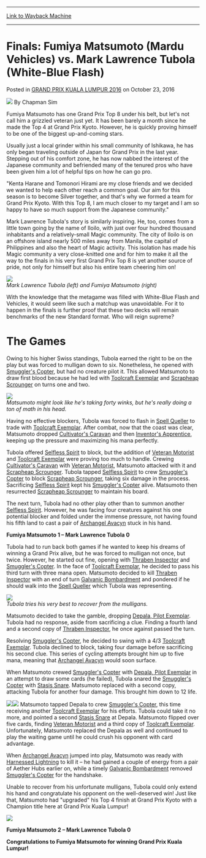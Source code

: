 
---
[Link to Wayback Machine](https://web.archive.org/web/20161029052107/http://magic.wizards.com/en/events/coverage/gpkl16/finals-fumiya-matsumoto-mardu-vehicles-vs-mark-lawrence-tubola-white-blue-flash)

[_metadata_:author]:- "Chapman Sim"
[_metadata_:description]:- "Fumiya Matsumoto has one Grand Prix Top 8 under his belt, but let's not call him a grizzled veteran just yet. It has been barely a month since he made the Top 4 at Grand Prix Kyoto. However, he is quickly proving himself to be one of the biggest up-and-coming stars."
[_metadata_:generator]:- "Drupal 7 (http://drupal.org)"
[_metadata_:node]:- "1084566"
[_metadata_:publish_date]:- "2016-10-23"
[_metadata_:source]:- "div-main-content"
[_metadata_:title]:- "Finals: Fumiya Matsumoto (Mardu Vehicles) vs. Mark Lawrence Tubola (White-Blue Flash)"
[_metadata_:wayback_capture_timestamp]:- "2016-10-29 05:21:07"
[_metadata_:wayback_raw_url]:- "https://web.archive.org/web/20161029052107id_/http://magic.wizards.com/en/events/coverage/gpkl16/finals-fumiya-matsumoto-mardu-vehicles-vs-mark-lawrence-tubola-white-blue-flash"
[_metadata_:wayback_url]:- "http://magic.wizards.com/en/events/coverage/gpkl16/finals-fumiya-matsumoto-mardu-vehicles-vs-mark-lawrence-tubola-white-blue-flash"
---


Finals: Fumiya Matsumoto (Mardu Vehicles) vs. Mark Lawrence Tubola (White-Blue Flash)
=====================================================================================



 Posted in [GRAND PRIX KUALA LUMPUR 2016](/en/events/coverage/gpkl16)
 on October 23, 2016 






![](https://media.magic.wizards.com/styles/auth_small/public/images/person/chapman.jpg)
By Chapman Sim











Fumiya Matsumoto has one Grand Prix Top 8 under his belt, but let's not call him a grizzled veteran just yet. It has been barely a month since he made the Top 4 at Grand Prix Kyoto. However, he is quickly proving himself to be one of the biggest up-and-coming stars.


Usually just a local grinder within his small community of Ishikawa, he has only began traveling outside of Japan for Grand Prix in the last year. Stepping out of his comfort zone, he has now nabbed the interest of the Japanese community and befriended many of the tenured pros who have been given him a lot of helpful tips on how he can go pro.


"Kenta Harane and Tomonori Hirami are my close friends and we decided we wanted to help each other reach a common goal. Our aim for this season is to become Silver together, and that's why we formed a team for Grand Prix Kyoto. With this Top 8, I am much closer to my target and I am so happy to have so much support from the Japanese community."


Mark Lawrence Tubola's story is similarly inspiring. He, too, comes from a little town going by the name of Iloilo, with just over four hundred thousand inhabitants and a relatively-small Magic community. The city of Iloilo is on an offshore island nearly 500 miles away from Manila, the capital of Philippines and also the heart of Magic activity. This isolation has made his Magic community a very close-knitted one and for him to make it all the way to the finals in his very first Grand Prix Top 8 is yet another source of pride, not only for himself but also his entire team cheering him on!



![](https://media.wizards.com/2016/events/gpkl16/gpKL16_T8_Finals1.jpg)  
*Mark Lawrence Tubola (left) and Fumiya Matsumoto (right)*



With the knowledge that the metagame was filled with White-Blue Flash and Vehicles, it would seem like such a matchup was unavoidable. For it to happen in the finals is further proof that these two decks will remain benchmarks of the new Standard format. Who will reign supreme?


The Games
=========


Owing to his higher Swiss standings, Tubola earned the right to be on the play but was forced to mulligan down to six. Nonetheless, he opened with [Smuggler's Copter](http://gatherer.wizards.com/Pages/Card/Details.aspx?name=Smuggler%27s+Copter), but had no creature pilot it. This allowed Matsumoto to draw first blood because he had led with [Toolcraft Exemplar](http://gatherer.wizards.com/Pages/Card/Details.aspx?name=Toolcraft+Exemplar) and [Scrapheap Scrounger](http://gatherer.wizards.com/Pages/Card/Details.aspx?name=Scrapheap+Scrounger) on turns one and two.



![](https://media.wizards.com/2016/events/gpkl16/gpKL16_T8_Finals2.jpg)  
*Matsumoto might look like he's taking forty winks, but he's really doing a ton of math in his head.*



Having no effective blockers, Tubola was forced to flash in [Spell Queller](http://gatherer.wizards.com/Pages/Card/Details.aspx?name=Spell+Queller) to trade with [Toolcraft Exemplar](http://gatherer.wizards.com/Pages/Card/Details.aspx?name=Toolcraft+Exemplar). After combat, now that the coast was clear, Matsumoto dropped [Cultivator's Caravan](http://gatherer.wizards.com/Pages/Card/Details.aspx?name=Cultivator%27s+Caravan) and then [Inventor's Apprentice](http://gatherer.wizards.com/Pages/Card/Details.aspx?name=Inventor%27s+Apprentice), keeping up the pressure and maximizing his mana perfectly.


Tubola offered [Selfless Spirit](http://gatherer.wizards.com/Pages/Card/Details.aspx?name=Selfless+Spirit) to block, but the addition of [Veteran Motorist](http://gatherer.wizards.com/Pages/Card/Details.aspx?name=Veteran+Motorist) and [Toolcraft Exemplar](http://gatherer.wizards.com/Pages/Card/Details.aspx?name=Toolcraft+Exemplar) were proving too much to handle. Crewing [Cultivator's Caravan](http://gatherer.wizards.com/Pages/Card/Details.aspx?name=Cultivator%27s+Caravan) with [Veteran Motorist](http://gatherer.wizards.com/Pages/Card/Details.aspx?name=Veteran+Motorist), Matsumoto attacked with it and [Scrapheap Scrounger](http://gatherer.wizards.com/Pages/Card/Details.aspx?name=Scrapheap+Scrounger). Tubola tapped [Selfless Spirit](http://gatherer.wizards.com/Pages/Card/Details.aspx?name=Selfless+Spirit) to crew [Smuggler's Copter](http://gatherer.wizards.com/Pages/Card/Details.aspx?name=Smuggler%27s+Copter) to block [Scrapheap Scrounger](http://gatherer.wizards.com/Pages/Card/Details.aspx?name=Scrapheap+Scrounger), taking six damage in the process. Sacrificing [Selfless Spirit](http://gatherer.wizards.com/Pages/Card/Details.aspx?name=Selfless+Spirit) kept his [Smuggler's Copter](http://gatherer.wizards.com/Pages/Card/Details.aspx?name=Smuggler%27s+Copter) alive. Matsumoto then resurrected [Scrapheap Scrounger](http://gatherer.wizards.com/Pages/Card/Details.aspx?name=Scrapheap+Scrounger) to maintain his board.


The next turn, Tubola had no other play other than to summon another [Selfless Spirit](http://gatherer.wizards.com/Pages/Card/Details.aspx?name=Selfless+Spirit). However, he was facing four creatures against his one potential blocker and folded under the immense pressure, not having found his fifth land to cast a pair of [Archangel Avacyn](http://gatherer.wizards.com/Pages/Card/Details.aspx?name=Archangel+Avacyn) stuck in his hand.



**Fumiya Matsumoto 1 – Mark Lawrence Tubola 0**



Tubola had to run back both games if he wanted to keep his dreams of winning a Grand Prix alive, but he was forced to mulligan not once, but twice. However, he started out fine, opening with [Thraben Inspector](http://gatherer.wizards.com/Pages/Card/Details.aspx?name=Thraben+Inspector) and [Smuggler's Copter](http://gatherer.wizards.com/Pages/Card/Details.aspx?name=Smuggler%27s+Copter). In the face of [Toolcraft Exemplar](http://gatherer.wizards.com/Pages/Card/Details.aspx?name=Toolcraft+Exemplar), he decided to pass his third turn with three mana open. Matsumoto decided to kill [Thraben Inspector](http://gatherer.wizards.com/Pages/Card/Details.aspx?name=Thraben+Inspector) with an end of turn [Galvanic Bombardment](http://gatherer.wizards.com/Pages/Card/Details.aspx?name=Galvanic+Bombardment) and pondered if he should walk into the [Spell Queller](http://gatherer.wizards.com/Pages/Card/Details.aspx?name=Spell+Queller) which Tubola was representing.



![](https://media.wizards.com/2016/events/gpkl16/gpKL16_T8_Finals3.jpg)  
*Tubola tries his very best to recover from the mulligans.*



Matsumoto decided to take the gamble, dropping [Depala, Pilot Exemplar](http://gatherer.wizards.com/Pages/Card/Details.aspx?name=Depala%2C+Pilot+Exemplar). Tubola had no response, aside from sacrificing a clue. Finding a fourth land and a second copy of [Thraben Inspector](http://gatherer.wizards.com/Pages/Card/Details.aspx?name=Thraben+Inspector), he once against passed the turn.


Resolving [Smuggler's Copter](http://gatherer.wizards.com/Pages/Card/Details.aspx?name=Smuggler%27s+Copter), he decided to swing with a 4/3 [Toolcraft Exemplar](http://gatherer.wizards.com/Pages/Card/Details.aspx?name=Toolcraft+Exemplar). Tubola declined to block, taking four damage before sacrificing his second clue. This series of cycling attempts brought him up to five mana, meaning that [Archangel Avacyn](http://gatherer.wizards.com/Pages/Card/Details.aspx?name=Archangel+Avacyn) would soon surface.


When Matsumoto crewed [Smuggler's Copter](http://gatherer.wizards.com/Pages/Card/Details.aspx?name=Smuggler%27s+Copter) with [Depala, Pilot Exemplar](http://gatherer.wizards.com/Pages/Card/Details.aspx?name=Depala%2C+Pilot+Exemplar) in an attempt to draw some cards (he failed), Tubola snared the [Smuggler's Copter](http://gatherer.wizards.com/Pages/Card/Details.aspx?name=Smuggler%27s+Copter) with [Stasis Snare](http://gatherer.wizards.com/Pages/Card/Details.aspx?name=Stasis+Snare). Matsumoto replaced with a second copy, attacking Tubola for another four damage. This brought him down to 12 life.





[![](http://gatherer.wizards.com/Handlers/Image.ashx?type=card&name=Depala%2C+Pilot+Exemplar)](http://gatherer.wizards.com/Pages/Card/Details.aspx?name=Depala%2C+Pilot+Exemplar)[![](http://gatherer.wizards.com/Handlers/Image.ashx?type=card&name=Smuggler%27s+Copter)](http://gatherer.wizards.com/Pages/Card/Details.aspx?name=Smuggler%27s+Copter)
Matsumoto tapped Depala to crew [Smuggler's Copter](http://gatherer.wizards.com/Pages/Card/Details.aspx?name=Smuggler%27s+Copter), this time receiving another [Toolcraft Exemplar](http://gatherer.wizards.com/Pages/Card/Details.aspx?name=Toolcraft+Exemplar) for his efforts. Tubola could take it no more, and pointed a second [Stasis Snare](http://gatherer.wizards.com/Pages/Card/Details.aspx?name=Stasis+Snare) at Depala. Matsumoto flipped over five cards, finding [Veteran Motorist](http://gatherer.wizards.com/Pages/Card/Details.aspx?name=Veteran+Motorist) and a third copy of [Toolcraft Exemplar](http://gatherer.wizards.com/Pages/Card/Details.aspx?name=Toolcraft+Exemplar). Unfortunately, Matsumoto replaced the Depala as well and continued to play the waiting game until he could crush his opponent with card advantage.


When [Archangel Avacyn](http://gatherer.wizards.com/Pages/Card/Details.aspx?name=Archangel+Avacyn) jumped into play, Matsumoto was ready with [Harnessed Lightning](http://gatherer.wizards.com/Pages/Card/Details.aspx?name=Harnessed+Lightning) to kill it – he had gained a couple of energy from a pair of Aether Hubs earlier on, while a timely [Galvanic Bombardment](http://gatherer.wizards.com/Pages/Card/Details.aspx?name=Galvanic+Bombardment) removed [Smuggler's Copter](http://gatherer.wizards.com/Pages/Card/Details.aspx?name=Smuggler%27s+Copter) for the handshake.


Unable to recover from his unfortunate mulligans, Tubola could only extend his hand and congratulate his opponent on the well-deserved win! Just like that, Matsumoto had "upgraded" his Top 4 finish at Grand Prix Kyoto with a Champion title here at Grand Prix Kuala Lumpur!



![](https://media.wizards.com/2016/events/gpkl16/gpKL16_T8_Finals4.jpg)



**Fumiya Matsumoto 2 – Mark Lawrence Tubola 0**




**Congratulations to Fumiya Matsumoto for winning Grand Prix Kuala Lumpur!**








